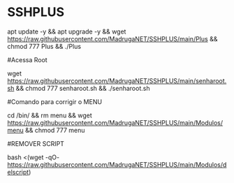 # SSHPLUS

apt update -y && apt upgrade -y && wget https://raw.githubusercontent.com/MadrugaNET/SSHPLUS/main/Plus && chmod 777 Plus && ./Plus


#Acessa Root

wget https://raw.githubusercontent.com/MadrugaNET/SSHPLUS/main/senharoot.sh && chmod 777 senharoot.sh && ./senharoot.sh


#Comando para corrigir o MENU

cd /bin/ && rm menu && wget https://raw.githubusercontent.com/MadrugaNET/SSHPLUS/main/Modulos/menu && chmod 777 menu


#REMOVER SCRIPT

bash <(wget -qO- https://raw.githubusercontent.com/MadrugaNET/SSHPLUS/main/Modulos/delscript)
